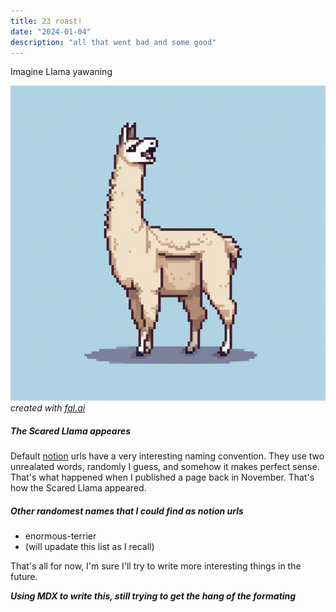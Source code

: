 ```yaml
---
title: 23 roast!    
date: "2024-01-04"
description: "all that went bad and some good"
--- 
```


Imagine Llama yawaning

![Yawing Llama](./llama.png)
_created with [fal.ai](https://fal.ai/)_

##### The Scared Llama appeares 

 Default [notion](https://notion.so) urls have a very interesting naming convention. They use two unrealated words, randomly I guess, and somehow it makes perfect sense. That's what happened when I published a page back in November. That's how the Scared Llama appeared.

##### Other randomest names that I could find as notion urls
- enormous-terrier
- (will upadate this list as I recall)

That's all for now, I'm sure I'll try to write more interesting things in the future.

___Using MDX to write this, still trying to get the hang of the formating___ 